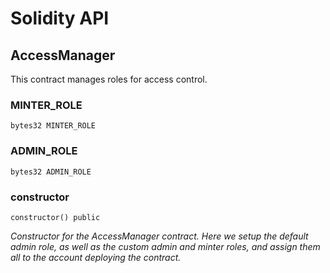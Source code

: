 # Solidity API

## AccessManager

This contract manages roles for access control.

### MINTER_ROLE

```solidity
bytes32 MINTER_ROLE
```

### ADMIN_ROLE

```solidity
bytes32 ADMIN_ROLE
```

### constructor

```solidity
constructor() public
```

_Constructor for the AccessManager contract.
Here we setup the default admin role, as well as the custom admin and minter roles,
and assign them all to the account deploying the contract._


